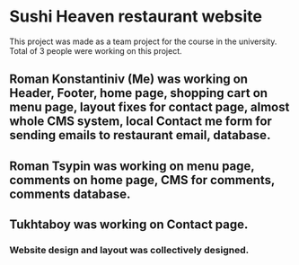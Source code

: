 # Sushi Heaven restaurant website

This project was made as a team project for the course in the university. Total of 3 people were working on this project.

## Roman Konstantiniv (Me) was working on Header, Footer, home page, shopping cart on menu page, layout fixes for contact page, almost whole CMS system, local Contact me form for sending emails to restaurant email, database.

## Roman Tsypin was working on menu page, comments on home page, CMS for comments, comments database.

## Tukhtaboy was working on Contact page.

### Website design and layout was collectively designed.

